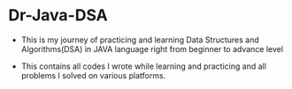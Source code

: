 # Dr-Java-DSA

- This is my journey of practicing and learning Data Structures and Algorithms(DSA) in JAVA language right from beginner to advance level

- This contains all codes I wrote while learning and practicing and all problems I solved on various platforms.
